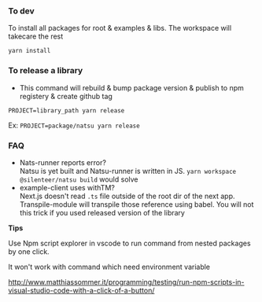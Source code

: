 ### To dev
To install all packages for root & examples & libs. The workspace will takecare the rest
```
yarn install
```

### To release a library
- This command will rebuild & bump package version & publish to npm registery & create github tag
```
PROJECT=library_path yarn release
```
Ex: `PROJECT=package/natsu yarn release`

### FAQ
- Nats-runner reports error?<br/> Natsu is yet built and Natsu-runner is written in JS. `yarn workspace @silenteer/natsu build` would solve
- example-client uses withTM? <br/> Next.js doesn't read `.ts` file outside of the root dir of the next app. Transpile-module will transpile those reference using babel. You will not this trick if you used released version of the library

**Tips**

Use Npm script explorer in vscode to run command from nested packages by one click.

It won't work with command which need environment variable

http://www.matthiassommer.it/programming/testing/run-npm-scripts-in-visual-studio-code-with-a-click-of-a-button/
